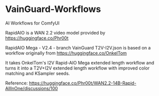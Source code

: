 # VainGuard-Workflows
AI Workflows for ComfyUI

RapidAIO is a WAN 2.2 video model provided by https://huggingface.co/Phr00t

RapidAIO Mega - V2.4 - branch VainGuard T2V-I2V.json is based on a workflow originally from https://huggingface.co/OnkelTom

It takes OnkelTom's I2V Rapid-AIO Mega extended length workflow and turns it into a T2V+I2V extended length workflow with improved color matching and KSampler seeds.

Reference: https://huggingface.co/Phr00t/WAN2.2-14B-Rapid-AllInOne/discussions/100
